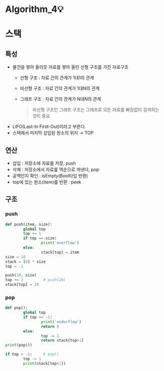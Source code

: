 # Algorithm_4💡

# 스택

## 특성

- 물건을 쌓아 올리듯 자료를 쌓아 올린 선형 구조를 가진 자료구조
    - 선형 구조 : 자료 간의 관계가 1대1의 관계
    - 비선형 구조 : 자료 간의 관계가 1대N의 관계
    - 그래프 구조 : 자료 간의 관계가 N대N의 관계
        
        > 비선형 구조인 그래프 구조는 그래프로 모든 자료를 빠짐없이 검색하는 것이 중요
        > 
- LIFO(Last-In First-Out)이라고 부른다.
- 스택에서 마지막 삽입된 원소의 위치 → TOP

## 연산

- 삽입 : 저장소에 자료를 저장, push
- 삭제 : 저장소에서 자료를 역순으로 꺼낸다, pop
- 공백인지 확인 : isEmpty(Bool타입 반환)
- top에 있는 원소(item)를 반환 : peek

## 구조

### push

```python
def push(item, size):
		global top
		top += 1
		if top == size:
				print('overflow')
		else:
				stack[top] = item
size = 10
stack = [0] * size
top = -1

push(10, size)
top += 1         # push(20)
stack[top] = 20 
```

### pop

```python
def pop():
		global top
		if top == -1:
				print('underflow')
				return 0
		else:
				top -= 1
				return stack[top+1]
print(pop())

if top > -1:     # pop()
		top -= 1
		print(stack[top+1])
```